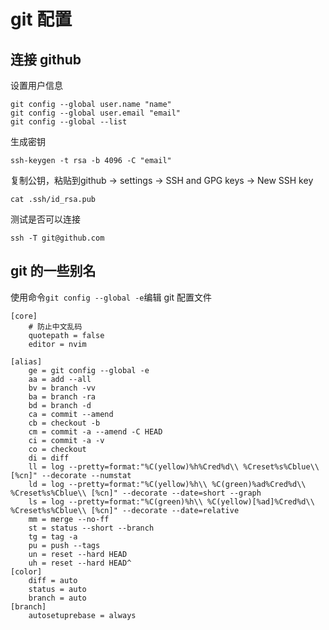 # git 配置

## 连接 github

设置用户信息
```shell
git config --global user.name "name"
git config --global user.email "email"
git config --global --list
```

生成密钥

```shell
ssh-keygen -t rsa -b 4096 -C "email"
```

复制公钥，粘贴到github -> settings -> SSH and GPG keys -> New SSH key

```shell
cat .ssh/id_rsa.pub
```

测试是否可以连接

```shell
ssh -T git@github.com
```

## git 的一些别名

使用命令`git config --global -e`编辑 git 配置文件

```property
[core]
    # 防止中文乱码
    quotepath = false
    editor = nvim

[alias]
    ge = git config --global -e
    aa = add --all
    bv = branch -vv
    ba = branch -ra
    bd = branch -d
    ca = commit --amend
    cb = checkout -b
    cm = commit -a --amend -C HEAD
    ci = commit -a -v
    co = checkout
    di = diff
    ll = log --pretty=format:"%C(yellow)%h%Cred%d\\ %Creset%s%Cblue\\ [%cn]" --decorate --numstat
    ld = log --pretty=format:"%C(yellow)%h\\ %C(green)%ad%Cred%d\\ %Creset%s%Cblue\\ [%cn]" --decorate --date=short --graph
    ls = log --pretty=format:"%C(green)%h\\ %C(yellow)[%ad]%Cred%d\\ %Creset%s%Cblue\\ [%cn]" --decorate --date=relative
    mm = merge --no-ff
    st = status --short --branch
    tg = tag -a
    pu = push --tags
    un = reset --hard HEAD
    uh = reset --hard HEAD^
[color]
    diff = auto
    status = auto
    branch = auto
[branch]
    autosetuprebase = always
```
